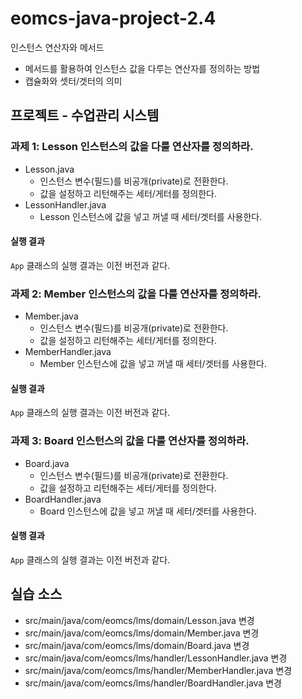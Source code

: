 # eomcs-java-project-2.4

인스턴스 연산자와 메서드

- 메서드를 활용하여 인스턴스 값을 다루는 연산자를 정의하는 방법
- 캡슐화와 셋터/겟터의 의미

## 프로젝트 - 수업관리 시스템  

### 과제 1: Lesson 인스턴스의 값을 다룰 연산자를 정의하라.

- Lesson.java
    - 인스턴스 변수(필드)를 비공개(private)로 전환한다.
    - 값을 설정하고 리턴해주는 세터/게터를 정의한다. 
- LessonHandler.java
    - Lesson 인스턴스에 값을 넣고 꺼낼 때 세터/겟터를 사용한다.

#### 실행 결과

`App` 클래스의 실행 결과는 이전 버전과 같다.

### 과제 2: Member 인스턴스의 값을 다룰 연산자를 정의하라.

- Member.java
    - 인스턴스 변수(필드)를 비공개(private)로 전환한다.
    - 값을 설정하고 리턴해주는 세터/게터를 정의한다. 
- MemberHandler.java
    - Member 인스턴스에 값을 넣고 꺼낼 때 세터/겟터를 사용한다.

#### 실행 결과

`App` 클래스의 실행 결과는 이전 버전과 같다.

### 과제 3: Board 인스턴스의 값을 다룰 연산자를 정의하라.

- Board.java
    - 인스턴스 변수(필드)를 비공개(private)로 전환한다.
    - 값을 설정하고 리턴해주는 세터/게터를 정의한다. 
- BoardHandler.java
    - Board 인스턴스에 값을 넣고 꺼낼 때 세터/겟터를 사용한다.

#### 실행 결과

`App` 클래스의 실행 결과는 이전 버전과 같다.

## 실습 소스

- src/main/java/com/eomcs/lms/domain/Lesson.java 변경
- src/main/java/com/eomcs/lms/domain/Member.java 변경
- src/main/java/com/eomcs/lms/domain/Board.java 변경
- src/main/java/com/eomcs/lms/handler/LessonHandler.java 변경
- src/main/java/com/eomcs/lms/handler/MemberHandler.java 변경
- src/main/java/com/eomcs/lms/handler/BoardHandler.java 변경